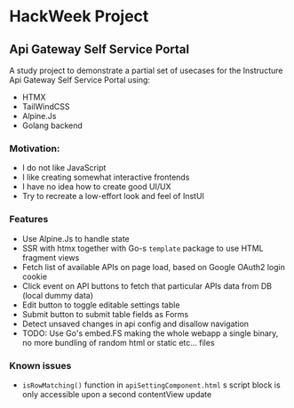 # HackWeek Project
## Api Gateway Self Service Portal
A study project to demonstrate a partial set of usecases for the Instructure Api Gateway Self Service Portal using:
- HTMX
- TailWindCSS
- Alpine.Js
- Golang backend

### Motivation:

- I do not like JavaScript
- I like creating somewhat interactive frontends
- I have no idea how to create good UI/UX
- Try to recreate a low-effort look and feel of InstUI

### Features
- Use Alpine.Js to handle state
- SSR with htmx together with Go-s `template` package to use HTML fragment views
- Fetch list of available APIs on page load, based on Google OAuth2 login cookie
- Click event on API buttons to fetch that particular APIs data from DB (local dummy data)
- Edit button to toggle editable settings table
- Submit button to submit table fields as Forms
- Detect unsaved changes in api config and disallow navigation
- TODO: Use Go's embed.FS making the whole webapp a single binary, 
no more bundling of random html or static etc... files

### Known issues
- `isRowMatching()` function in `apiSettingComponent.html` s script block is only accessible upon a second contentView update